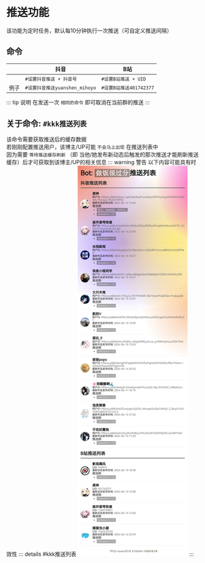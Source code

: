 # 推送功能
该功能为定时任务，默认每10分钟执行一次推送（可自定义推送间隔）
## 命令
|| 抖音       | B站      |
| --------------| -------------- | ---------------- |
|  |  `#设置抖音推送 + 抖音号`  | `#设置B站推送 + UID`|
|  例子|  `#设置抖音推送yuanshen_mihoyo`  | `#设置B站推送401742377`|

::: tip 说明
在发送一次 `相同的命令` 即可取消在当前群的推送
:::


## 关于命令: `#kkk推送列表`

该命令需要获取推送后的缓存数据<br>
若刚刚配置推送用户，该博主/UP可能 `不会马上出现` 在推送列表中<br>
因为需要 `等待推送缓存刷新` （即 当他/她发布新动态后触发的那次推送才能刷新推送缓存）后才可获取到该博主/UP的相关信息
::: warning 警告
以下内容可能具有时效性
::: details #kkk推送列表
![](./imgs/pushlist.jpg)
:::

